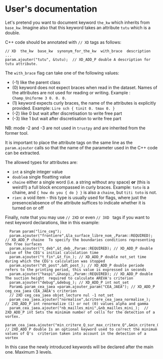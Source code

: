 # User's documentation

Let's pretend you want to document keyword `the_kw` which inherits from `base_kw`. Imagine also that this keyword takes an attribute `tutu` which is a double.

C++ code should be annotated with `// XD` tags as follows:


```
// XD  the_kw  base_kw  synonym_for_the_kw  with_brace  description
...
param.ajouter("tutu", &tutu);  // XD_ADD_P double A description for tutu attribute.

```

The `with_brace` flag can take one of the following values:
- (-1) like the parent class
- (0) keyword does not expect braces when read in the dataset. Names of the attributes are not used for reading or writing.  Example : `Champ_Uniforme 3 0. 0. 0.`
- (1) keyword expects curly braces, the name of the attributes is explicitly provided. Example: `Lire sch { tinit 0. tmax 0. }`
- (-2) like 0 but wait after discretisation to write free part
- (-3) like 1 but wait after discretisation to write free part

NB: mode -2 and -3 are not used in `trustpy` and are inherited from the former tool.


It is important to place the attribute tags on the same line as the `param.ajouter` calls so that the name of the parameter used in the C++ code can be extracted.

The allowed types for attributes are:
- `int` a single integer value
- `double`a single floatting value
- `chaine` either a single word (i.e. a string without any space) **or** (this is weird!!) a full block encompassed in curly braces. Example: `toto` is a chaine, and `{ how do you { do } }` is also a `chaine`, but `titi toto` is not.
- `rien`: a void item - this type is usually used for flags, where just the presence/absence of the attribute suffices to indicate whether it is turned on or off


Finally, note that you may use `// 2XD` or even `// 3XD ` tags if you want to nest keyword declarations, like in this example:

```
  Param param("lire_ceg");
  param.ajouter("frontiere",&la_surface_libre_nom_,Param::REQUIRED); // XD_ADD_P chaine  To specify the boundaries conditions representing the free surfaces
  param.ajouter("t_deb",&t_deb_,Param::REQUIRED); // XD_ADD_P double value of the CEG's initial calculation time
  param.ajouter("t_fin",&t_fin_); // XD_ADD_P double not_set time during which the CEG's calculation was stopped
  param.ajouter("dt_post",&dt_post_); // XD_ADD_P double periode refers to the printing period, this value is expressed in seconds
  param.ajouter("haspi",&haspi_,Param::REQUIRED); // XD_ADD_P double The suction height  required to calculate AREVA's criterion
  param.ajouter("debug",&debug_); // XD_ADD_P int not_set
  Param& param_cea_jaea =param.ajouter_param("CEA_JAEA"); // XD_ADD_P ceg_cea_jaea CEA_JAEA's criterion
  // 2XD ceg_cea_jaea objet_lecture nul -1 not_set
  param_cea_jaea.ajouter("normalise",&critere_cea_jaea_normalise_);   // 2XD_ADD_P int renormalize (1) or not (0) values alpha and gamma
  param_cea_jaea.ajouter("nb_mailles_mini",&nb_mailles_mini_);  // 2XD_ADD_P int Sets the minimum number of cells for the detection of a vortex.
  param_cea_jaea.ajouter("min_critere_Q_sur_max_critere_Q",&min_critere_Q_sur_max_critere_Q_);  // 2XD_ADD_P double Is an optional keyword used to correct the minimum values of Q's  criterion taken into account in the detection of a vortex

```

In this case the newly introduced keywords will be declared after the main one. Maximum 3 levels.
